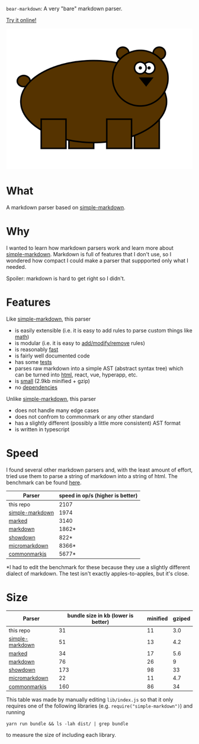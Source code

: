 `bear-markdown`: A very "bare" markdown parser.

[Try it online!](https://whatwhathuhhuh.gitlab.io/bear-markdown/)

![bear](logo.png)

# What

A markdown parser based on [simple-markdown](https://github.com/Khan/simple-markdown).

# Why

I wanted to learn how markdown parsers work and learn more
about [simple-markdown](https://github.com/Khan/simple-markdown).
Markdown is full of features that I don't use, so I wondered how compact
I could make a parser that suppported only what I needed.

Spoiler: markdown is hard to get right so I didn't.

# Features

Like [simple-markdown](https://github.com/Khan/simple-markdown), this parser

* is easily extensible (i.e. it is easy to add rules to parse custom things like [math](/src/rules/image.ts))
* is modular (i.e. it is easy to [add/modify/remove](/src/rules/index.ts) rules)
* is reasonably [fast](#Speed)
* is fairly well documented code
* has some [tests](/test/tests.json)
* parses raw markdown into a simple AST (abstract syntax tree)
which can be turned into [html](/src/printers/html), react, vue, hyperapp, etc.
* is [small](#Size) (2.9kb minified + gzip)
* no [dependencies](/package.json)

Unlike [simple-markdown](https://github.com/Khan/simple-markdown), this parser

* does not handle many edge cases
* does not confrom to commonmark or any other standard
* has a slightly different (possibly a little more consistent) AST format
* is written in typescript

# Speed

I found several other markdown parsers and, with the least amount of effort, tried use them
to parse a string of markdown into a string of html.
The benchmark can be found [here](/benchmark/index.ts).

| Parser | speed in op/s (higher is better) |
| --- | --- |
| this repo | 2107 |
| [simple-markdown](https://github.com/Khan/simple-markdown) | 1974 |
| [marked](https://github.com/chjj/marked) | 3140 |
| [markdown](https://github.com/evilstreak/markdown-js) | 1862* |
| [showdown](https://github.com/showdownjs/showdown) | 822* |
| [micromarkdown](https://github.com/SimonWaldherr/micromarkdown.js) | 8366* |
| [commonmarkjs](https://github.com/commonmark/commonmark.js) | 5677* |

*I had to edit the benchmark for these because they use a slightly different dialect of markdown.
The test isn't exactly apples-to-apples, but it's close.

# Size

| Parser | bundle size in kb (lower is better) | minified | gziped | 
| --- | --- | --- | --- |
| this repo | 31 | 11 | 3.0 |
| [simple-markdown](https://github.com/Khan/simple-markdown) | 51 | 13 | 4.2 |
| [marked](https://github.com/chjj/marked) | 34 | 17 | 5.6 |
| [markdown](https://github.com/evilstreak/markdown-js) | 76 | 26 | 9 |
| [showdown](https://github.com/showdownjs/showdown) | 173 | 98 | 33 |
| [micromarkdown](https://github.com/SimonWaldherr/micromarkdown.js) | 22 | 11 | 4.7 |
| [commonmarkjs](https://github.com/commonmark/commonmark.js) | 160 | 86 | 34 |

This table was made by manually editing `lib/index.js` so that it only requires one of the following libraries (e.g. `require("simple-markdown")`) and running
```
yarn run bundle && ls -lah dist/ | grep bundle
```
to measure the size of including each library.
